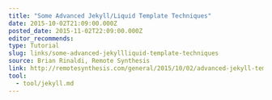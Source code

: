 ```yaml
---
title: "Some Advanced Jekyll/Liquid Template Techniques"
date: 2015-10-02T21:09:00.000Z
posted_date: 2015-11-02T22:09:00.000Z
editor_recommends:
type: Tutorial
slug: links/some-advanced-jekyllliquid-template-techniques
source: Brian Rinaldi, Remote Synthesis
link: http://remotesynthesis.com/general/2015/10/02/advanced-jekyll-templates
tool:
  - tool/jekyll.md
---
```






